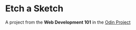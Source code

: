 # Etch a Sketch

A project from the **Web Development 101** in the [Odin Project](https://www.theodinproject.com "Odin Project Homepage")
